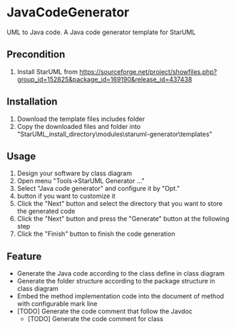 JavaCodeGenerator
=================
UML to Java code. 
A Java code generator template for StarUML


Precondition
------------
1. Install StarUML from https://sourceforge.net/project/showfiles.php?group_id=152825&package_id=169190&release_id=437438


Installation
------------
1. Download the template files includes folder
2. Copy the downloaded files and folder into "StarUML_install_directory\modules\staruml-generator\templates"


Usage
-----
1. Design your software by class diagram
2. Open menu "Tools->StarUML Generator ..."
3. Select "Java code generator" and configure it by "Opt." 
4. button if you want to customize it
4. Click the "Next" button and select the directory that you want to store the generated code
5. Click the "Next" button and press the "Generate" button at the following step
6. Click the "Finish" button to finish the code generation


Feature
-------
* Generate the Java code according to the class define in class diagram
* Generate the folder structure according to the package structure in class diagram
* Embed the method implementation code into the document of method with configurable mark line
* [TODO] Generate the code comment that follow the Javdoc
  * [TODO] Generate the code comment for class

